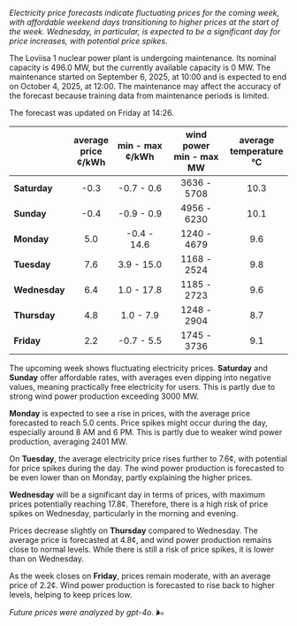*Electricity price forecasts indicate fluctuating prices for the coming week, with affordable weekend days transitioning to higher prices at the start of the week. Wednesday, in particular, is expected to be a significant day for price increases, with potential price spikes.*

The Loviisa 1 nuclear power plant is undergoing maintenance. Its nominal capacity is 496.0 MW, but the currently available capacity is 0 MW. The maintenance started on September 6, 2025, at 10:00 and is expected to end on October 4, 2025, at 12:00. The maintenance may affect the accuracy of the forecast because training data from maintenance periods is limited.

The forecast was updated on Friday at 14:26.

|           | average<br>price<br>¢/kWh | min - max<br>¢/kWh | wind power<br>min - max<br>MW | average<br>temperature<br>°C |
|:-------------|:----------------:|:----------------:|:-------------:|:-------------:|
| **Saturday**  | -0.3            | -0.7 - 0.6        | 3636 - 5708   | 10.3          |
| **Sunday** | -0.4            | -0.9 - 0.9        | 4956 - 6230   | 10.1          |
| **Monday** | 5.0             | -0.4 - 14.6       | 1240 - 4679   | 9.6           |
| **Tuesday**   | 7.6             | 3.9 - 15.0        | 1168 - 2524   | 9.8           |
| **Wednesday**| 6.4            | 1.0 - 17.8        | 1185 - 2723   | 9.6           |
| **Thursday**   | 4.8             | 1.0 - 7.9         | 1248 - 2904   | 8.7           |
| **Friday** | 2.2             | -0.7 - 5.5        | 1745 - 3736   | 9.1           |

The upcoming week shows fluctuating electricity prices. **Saturday** and **Sunday** offer affordable rates, with averages even dipping into negative values, meaning practically free electricity for users. This is partly due to strong wind power production exceeding 3000 MW.

**Monday** is expected to see a rise in prices, with the average price forecasted to reach 5.0 cents. Price spikes might occur during the day, especially around 8 AM and 6 PM. This is partly due to weaker wind power production, averaging 2401 MW.

On **Tuesday**, the average electricity price rises further to 7.6¢, with potential for price spikes during the day. The wind power production is forecasted to be even lower than on Monday, partly explaining the higher prices.

**Wednesday** will be a significant day in terms of prices, with maximum prices potentially reaching 17.8¢. Therefore, there is a high risk of price spikes on Wednesday, particularly in the morning and evening.

Prices decrease slightly on **Thursday** compared to Wednesday. The average price is forecasted at 4.8¢, and wind power production remains close to normal levels. While there is still a risk of price spikes, it is lower than on Wednesday.

As the week closes on **Friday**, prices remain moderate, with an average price of 2.2¢. Wind power production is forecasted to rise back to higher levels, helping to keep prices low.

*Future prices were analyzed by gpt-4o.* 🌬️
